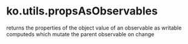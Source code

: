 # ko.utils.propsAsObservables
returns the properties of the object value of an observable as writable computeds which mutate the parent observable on change

